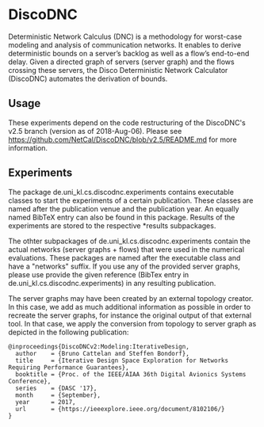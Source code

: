 # DiscoDNC

Deterministic Network Calculus (DNC) is a methodology for worst-case modeling and analysis of communication networks. It enables to derive deterministic bounds on a server’s backlog as well as a flow’s end-to-end delay. Given a directed graph of servers (server graph) and the flows crossing these servers, the Disco Deterministic Network Calculator (DiscoDNC) automates the derivation of bounds.

## Usage

These experiments depend on the code restructuring of the DiscoDNC's v2.5 branch (version as of 2018-Aug-06).
Please see https://github.com/NetCal/DiscoDNC/blob/v2.5/README.md for more information.

## Experiments

The package de.uni_kl.cs.discodnc.experiments contains executable classes to start the experiments of a certain publication. These classes are named after the publication venue and the publication year. An equally named BibTeX entry can also be found in this package.
Results of the experiments are stored to the respective *results subpackages.  

The othter subpackages of de.uni_kl.cs.discodnc.experiments contain the actual networks (server graphs + flows) that were used in the numerical evaluations. These packages are named after the executable class and have a "networks" suffix.
If you use any of the provided server graphs, please use provide the given reference (BibTex entry in de.uni_kl.cs.discodnc.experiments) in any resulting publication.

The server graphs may have been created by an external topology creator. In this case, we add as much additional information as possible in order to recreate the server graphs, for instance the original output of that external tool. In that case, we apply the conversion from topology to server graph as depicted in the following publication:  

```plain
@inproceedings{DiscoDNCv2:Modeling:IterativeDesign,
  author    = {Bruno Cattelan and Steffen Bondorf},
  title     = {Iterative Design Space Exploration for Networks Requiring Performance Guarantees},
  booktitle = {Proc. of the IEEE/AIAA 36th Digital Avionics Systems Conference},
  series    = {DASC '17},
  month     = {September},
  year      = 2017,
  url       = {https://ieeexplore.ieee.org/document/8102106/}
}
```
